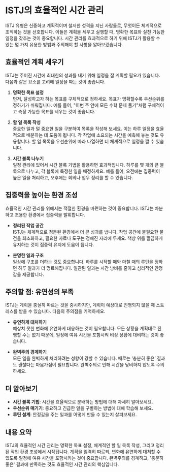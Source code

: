 # ISTJ의 효율적인 시간 관리

ISTJ 유형은 신중하고 계획적이며 철저한 성격을 지닌 사람들로, 무엇이든 체계적으로 조직하는 것을 선호합니다. 이들은 계획을 세우고 실행할 때, 명확한 목표와 실천 가능한 일정을 갖추는 것이 중요합니다. 시간 관리를 효과적으로 하기 위해 ISTJ가 활용할 수 있는 몇 가지 유용한 방법과 주의해야 할 사항을 알아보겠습니다.

## 효율적인 계획 세우기

ISTJ는 주어진 시간에 최대한의 성과를 내기 위해 일정을 잘 계획할 필요가 있습니다. 다음과 같은 요소를 고려해 일정을 짜는 것이 좋습니다.

1. **명확한 목표 설정**  
   먼저, 달성하고자 하는 목표를 구체적으로 정하세요. 목표가 명확할수록 우선순위를 정하기가 쉬워집니다. 예를 들어, "이번 주 안에 모든 수학 문제 풀기"처럼 구체적이고 측정 가능한 목표를 세우는 것이 좋습니다.

2. **할 일 목록 작성**  
   중요한 일과 덜 중요한 일을 구분하여 목록을 작성해 보세요. 이는 하루 일정을 효율적으로 배분하는 데 도움이 됩니다. 각 작업에 소요되는 시간을 예측해 놓는 것도 유용합니다. 할 일 목록을 우선순위에 따라 나열하면 더 체계적으로 일정을 짤 수 있습니다.

3. **시간 블록 나누기**  
   일정 관리에 있어서 시간 블록 기법을 활용하면 효과적입니다. 하루를 몇 개의 큰 블록으로 나누고, 각 블록에 특정한 일을 배정하세요. 예를 들어, 오전에는 집중력이 높은 일을 처리하고, 오후에는 회의나 업무 정리를 할 수 있습니다.

## 집중력을 높이는 환경 조성

효율적인 시간 관리를 위해서는 적절한 환경을 마련하는 것이 중요합니다. ISTJ는 차분하고 조용한 환경에서 집중력을 발휘합니다.

- **정리된 작업 공간**  
  ISTJ는 체계적으로 정돈된 환경에서 더 큰 성과를 냅니다. 작업 공간에 불필요한 물건을 최소화하고, 필요한 자료나 도구는 정해진 자리에 두세요. 책상 위를 깔끔하게 유지하는 것이 집중력 유지에 도움이 됩니다.
  
- **분명한 일과 구조**  
  일상에 구조를 더하는 것도 중요합니다. 하루를 시작할 때와 마칠 때의 루틴을 정하면 하루 일과가 더 명료해집니다. 일관된 일과는 시간 낭비를 줄이고 심리적인 안정감을 제공합니다.

## 주의할 점: 유연성의 부족

ISTJ는 계획을 충실히 따르는 것을 중시하지만, 계획이 예상대로 진행되지 않을 때 스트레스를 받을 수 있습니다. 다음의 주의점을 기억하세요.

- **유연하게 대처하기**  
  예상치 못한 변화에 유연하게 대응하는 것이 필요합니다. 모든 상황을 계획대로 진행할 수는 없기 때문에, 일정에 여유 시간을 포함시켜 비상 상황에 대비하는 것이 좋습니다.
  
- **완벽주의 경계하기**  
  모든 일을 완벽하게 처리하려는 성향이 강할 수 있습니다. 때로는 ‘충분히 좋은’ 결과도 괜찮다는 마음가짐이 필요합니다. 완벽주의로 인해 시간을 낭비하지 않도록 주의하세요.

## 더 알아보기

- **시간 블록 기법**: 시간을 효율적으로 분배하는 방법에 대해 자세히 알아보세요.
- **우선순위 매기기**: 중요하고 긴급한 일을 구별하는 방법에 대해 학습해 보세요.
- **루틴 설계**: 안정감을 주는 일과를 어떻게 만들 수 있는지 살펴보세요.

## 내용 요약

ISTJ의 효율적인 시간 관리는 명확한 목표 설정, 체계적인 할 일 목록 작성, 그리고 정리된 작업 환경 조성에서 시작됩니다. 계획을 엄격히 따르되, 변화에 유연하게 대처할 수 있도록 일정에 여유 시간을 포함시키는 것이 중요합니다. 완벽주의를 경계하고, '충분히 좋은' 결과에 만족하는 것도 효율적인 시간 관리의 핵심입니다.
